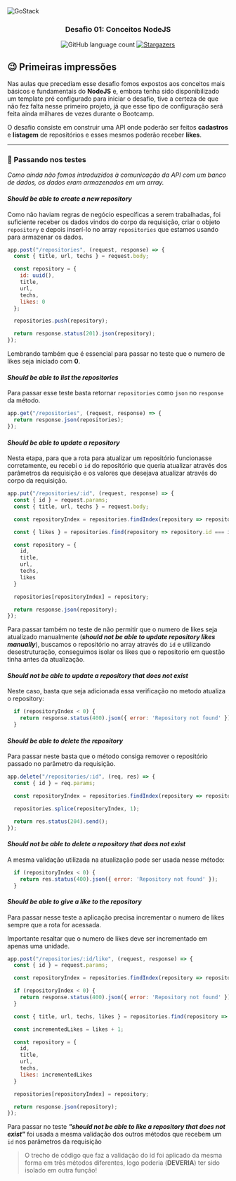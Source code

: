 <img alt="GoStack" src="https://i.imgur.com/2l1FtY3.png" />

<h3 align="center">
  Desafio 01: Conceitos NodeJS
</h3>

<p align="center">
  <img alt="GitHub language count" src="https://img.shields.io/github/languages/count/wltjunior92/desafio-conceitos-nodejs?color=%2304D361">

  <a href="https://github.com/wltjunior92/desafio-conceitos-nodejs/stargazers">
    <img alt="Stargazers" src="https://img.shields.io/github/stars/wltjunior92/desafio-conceitos-nodejs?style=social">
  </a>
</p>

## 😉 Primeiras impressões

Nas aulas que precediam esse desafio fomos expostos aos conceitos mais básicos e fundamentais do <strong>NodeJS</strong> e, embora tenha sido disponibilizado um template pré configurado para iniciar o desafio, tive a certeza de que não fez falta nesse primeiro projeto, já que esse tipo de configuração será feita ainda milhares de vezes durante o Bootcamp.

O desafio consiste em construir uma API onde poderão ser feitos **cadastros** e **listagem** de repositórios e esses mesmos poderão receber **likes**.

---

### 🧩 Passando nos testes

*Como ainda não fomos introduzidos à comunicação da API com um banco de dados, os dados eram armazenados em um array.*

#### *Should be able to create a new repository*

Como não haviam regras de negócio específicas a serem trabalhadas, foi suficiente receber os dados vindos do corpo da requisição, criar o objeto `repository` e depois inserí-lo  no array `repositories` que estamos usando para armazenar os dados.

```js
app.post("/repositories", (request, response) => {
  const { title, url, techs } = request.body;

  const repository = {
    id: uuid(),
    title,
    url,
    techs,
    likes: 0
  };

  repositories.push(repository);

  return response.status(201).json(repository);
});
```

Lembrando também que é essencial para passar no teste que o numero de likes seja iniciado com **0**.

#### *Should be able to list the repositories*

Para passar esse teste basta retornar `repositories` como `json` no `response` da método.

```js
app.get("/repositories", (request, response) => {
  return response.json(repositories);
});
```
#### *Should be able to update a repository*

Nesta etapa, para que a rota para atualizar um repositório funcionasse corretamente, eu recebi o `id` do repositório que queria atualizar através dos parâmetros da requisição e os valores que desejava atualizar através do corpo da requisição.

```js
app.put("/repositories/:id", (request, response) => {
  const { id } = request.params;
  const { title, url, techs } = request.body;

  const repositoryIndex = repositories.findIndex(repository => repository.id === id);

  const { likes } = repositories.find(repository => repository.id === id);

  const repository = {
    id,
    title,
    url,
    techs,
    likes
  }

  repositories[repositoryIndex] = repository;

  return response.json(repository);
});
```

Para passar também no teste de não permitir que o numero de likes seja atualizado manualmente (***should not be able to update repository likes manually***), buscamos o repositório no array através do `id` e utilizando desestruturação, conseguimos isolar os likes que o repositorio em questão tinha antes da atualização.

#### *Should not be able to update a repository that does not exist*

Neste caso, basta que seja adicionada essa verificação no metodo atualiza o repository:

```js
  if (repositoryIndex < 0) {
    return response.status(400).json({ error: 'Repository not found' });
  }
```

#### *Should be able to delete the repository*

Para passar neste basta que o método consiga remover o repositório passado no parâmetro da requisição.

```js
app.delete("/repositories/:id", (req, res) => {
  const { id } = req.params;

  const repositoryIndex = repositories.findIndex(repository => repository.id === id);

  repositories.splice(repositoryIndex, 1);

  return res.status(204).send();
});
```

#### *Should not be able to delete a repository that does not exist*

A mesma validação utilizada na atualização pode ser usada nesse método:

```js
  if (repositoryIndex < 0) {
    return res.status(400).json({ error: 'Repository not found' });
  }
```

#### *Should be able to give a like to the repository*

Para passar nesse teste a aplicação precisa incrementar o numero de likes sempre que a rota for acessada.

Importante resaltar que o numero de likes deve ser incrementado em apenas uma unidade.

```js
app.post("/repositories/:id/like", (request, response) => {
  const { id } = request.params;

  const repositoryIndex = repositories.findIndex(repository => repository.id === id);

  if (repositoryIndex < 0) {
    return response.status(400).json({ error: 'Repository not found' });
  }

  const { title, url, techs, likes } = repositories.find(repository => repository.id === id);

  const incrementedLikes = likes + 1;

  const repository = {
    id,
    title,
    url,
    techs,
    likes: incrementedLikes
  }

  repositories[repositoryIndex] = repository;

  return response.json(repository);
});
```

Para passar no teste ***"should not be able to like a repository that does not exist"*** foi usada a mesma validação dos outros métodos que recebem um `id` nos parâmetros da requisição

<blockquote>O trecho de código que faz a validação do id foi aplicado da mesma forma em três métodos diferentes, logo poderia (<strong>DEVERIA</strong>) ter sido isolado em outra função!</blockquote>